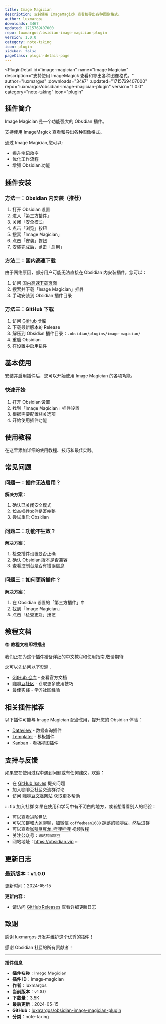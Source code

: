 ```yaml
---
title: Image Magician
description: 支持使用 ImageMagick 查看和导出各种图像格式。
author: luxmargos
downloads: 3467
updated: 1715769407000
repo: luxmargos/obsidian-image-magician-plugin
version: 1.0.0
category: note-taking
icon: plugin
sidebar: false
pageClass: plugin-detail-page
---
```


<PluginDetail
  id="image-magician"
  name="Image Magician"
  description="支持使用 ImageMagick 查看和导出各种图像格式。"
  author="luxmargos"
  :downloads="3467"
  :updated="1715769407000"
  repo="luxmargos/obsidian-image-magician-plugin"
  version="1.0.0"
  category="note-taking"
  icon="plugin"
>

<!-- AUTO_GENERATED_START -->
## 插件简介

Image Magician 是一个功能强大的 Obsidian 插件。

支持使用 ImageMagick 查看和导出各种图像格式。

通过 Image Magician,您可以:

- 提升笔记效率
- 优化工作流程
- 增强 Obsidian 功能

<!-- AUTO_GENERATED_END -->

<!-- AUTO_GENERATED_START -->
## 插件安装

### 方法一：Obsidian 内安装（推荐）

1. 打开 Obsidian 设置
2. 进入「第三方插件」
3. 关闭「安全模式」
4. 点击「浏览」按钮
5. 搜索「Image Magician」
6. 点击「安装」按钮
7. 安装完成后，点击「启用」

### 方法二：国内高速下载

由于网络原因，部分用户可能无法直接在 Obsidian 内安装插件。您可以：

1. 访问 [国内高速下载页面](/zh/documentation/obsidian-plugins-download.html)
2. 搜索并下载「Image Magician」插件
3. 手动安装到 Obsidian 插件目录

### 方法三：GitHub 下载

1. 访问 [GitHub 仓库](https://github.com/luxmargos/obsidian-image-magician-plugin)
2. 下载最新版本的 Release
3. 解压到 Obsidian 插件目录：`.obsidian/plugins/image-magician/`
4. 重启 Obsidian
5. 在设置中启用插件

## 基本使用

安装并启用插件后，您可以开始使用 Image Magician 的各项功能。

### 快速开始

1. 打开 Obsidian 设置
2. 找到「Image Magician」插件设置
3. 根据需要配置相关选项
4. 开始使用插件功能

<!-- AUTO_GENERATED_END -->

<!-- CUSTOM_CONTENT_START:tutorial -->
## 使用教程

在这里添加详细的使用教程、技巧和最佳实践。

<!-- CUSTOM_CONTENT_END:tutorial -->

<!-- SHARED_CONTENT_START -->
## 常见问题

### 问题一：插件无法启用？

**解决方案**：
1. 确认已关闭安全模式
2. 检查插件文件是否完整
3. 尝试重启 Obsidian

### 问题二：功能不生效？

**解决方案**：
1. 检查插件设置是否正确
2. 确认 Obsidian 版本是否兼容
3. 查看控制台是否有错误信息

### 问题三：如何更新插件？

**解决方案**：
1. 在 Obsidian 设置的「第三方插件」中
2. 找到「Image Magician」
3. 点击「检查更新」按钮

## 教程文档

📚 **教程文档即将推出**

我们正在为这个插件准备详细的中文教程和使用指南,敬请期待!

您可以先访问以下资源：
- [GitHub 仓库](https://github.com/luxmargos/obsidian-image-magician-plugin) - 查看官方文档
- [咖啡豆社区](/zh/bases/) - 获取更多使用技巧
- [最佳实践](/zh/best-practices/) - 学习社区经验

## 相关插件推荐

以下插件可能与 Image Magician 配合使用，提升您的 Obsidian 体验：

- [Dataview](/zh/plugins/dataview.html) - 数据查询插件
- [Templater](/zh/plugins/templater-obsidian.html) - 模板插件
- [Kanban](/zh/plugins/obsidian-kanban.html) - 看板视图插件

## 支持与反馈

如果您在使用过程中遇到问题或有任何建议，欢迎：

- 在 [GitHub Issues](https://github.com/luxmargos/obsidian-image-magician-plugin/issues) 提交问题
- 加入咖啡豆社区交流群讨论
- 访问 [咖啡豆文档网站](https://obsidian.vip) 获取更多帮助

::: tip 加入社群
如果在使用和学习中有不明白的地方，或者想看看别人的经验：
- 可以查看[进阶用法](/zh/advanced)
- 可以加群和大家聊聊，加微信 `coffeebean1688` 蹦跶的咖啡豆，然后进群
- 可以查看[咖啡豆豆龙_哔哩哔哩](https://space.bilibili.com/618777356) 视频教程
- 关注公众号：`蹦跶的咖啡豆`
- 网站地址：https://obsidian.vip
:::
<!-- SHARED_CONTENT_END -->

<!-- AUTO_GENERATED_START -->
## 更新日志

### 最新版本：v1.0.0

更新时间：2024-05-15

**更新内容**：
- 请访问 [GitHub Releases](https://github.com/luxmargos/obsidian-image-magician-plugin/releases) 查看详细更新日志

## 致谢

感谢 luxmargos 开发并维护这个优秀的插件！

感谢 Obsidian 社区的所有贡献者！

---

**插件信息**
- **插件名称**：Image Magician
- **插件 ID**：image-magician
- **作者**：luxmargos
- **当前版本**：v1.0.0
- **下载量**：3.5K
- **最后更新**：2024-05-15
- **GitHub**：[luxmargos/obsidian-image-magician-plugin](https://github.com/luxmargos/obsidian-image-magician-plugin)
- **分类**：note-taking
<!-- AUTO_GENERATED_END -->

</PluginDetail>

